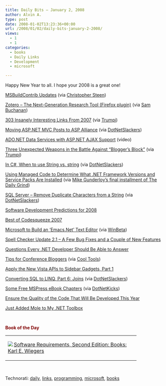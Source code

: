 ```yaml
---
title: Daily Bits – January 2, 2008
author: Alvin A.
type: post
date: 2008-01-02T13:23:36+00:00
url: /2008/01/02/daily-bits-january-2-2008/
views:
  - 1
  - 1
categories:
  - books
  - Daily Links
  - Development
  - microsoft

---
```

Happy New Year to all. I hope your 2008 is a great one!

<a href="http://geekswithblogs.net/sdorman/archive/2007/12/24/msbuildcontrib-updates.aspx" target="_blank">MSBuildContrib Updates</a> (via <a href="http://dotnetjunkies.com/WebLog/csteen/archive/2007/12/29/409852.aspx" target="_blank">Christopher Steen</a>)

<a href="http://www.zotero.org/" target="_blank">Zotero &#8211; The Next-Generation Research Tool (Firefox plugin)</a> (via <a href="http://afongen.com/blog/2007/12/28/links-for-2007-12-29/" target="_blank">Sam Buchanan</a>)

<a href="http://jarkkolaine.com/2007/12/26/303-insanely-interesting-links-from-2007/" target="_blank">303 Insanely Interesting Links From 2007</a> (via <a href="http://dotnet.org.za/trumpi/archive/2007/12/29/our-daily-link-2007-12-27.aspx" target="_blank">Trumpi</a>)

<a href="http://nayyeri.net/blog/moving-my-asp-net-mvc-posts-to-asp-alliance/" target="_blank">Moving ASP.NET MVC Posts to ASP Alliance</a> (via <a href="http://dotnetslackers.com/_NET/re-74189_Moving_My_ASP_NET_MVC_Posts_to_ASP_Alliance.aspx" target="_blank">DotNetSlackers</a>)

<a href="http://www.dotnetkicks.com/adonet/ADO_NET_Data_Services_with_ASP_NET_AJAX_Support" target="_blank">ADO.NET Data Services with ASP.NET AJAX Support</a> (video)

<a href="http://www.bloggingexpertise.com/2007/12/27/three-unexpected-weapons-in-the-battle-against-bloggers-block/" target="_blank">Three Unexpected Weapons in the Battle Against &#8220;Blogger&#8217;s Block&#8221;</a> (via <a href="http://dotnet.org.za/trumpi/archive/2007/12/29/our-daily-link-2007-12-28.aspx" target="_blank">Trumpi</a>)

<a href="http://peterkellner.net/2007/12/29/incsharpwhentousestringversesstring/" target="_blank">In C#, When to use String vs. string</a> (via <a href="http://dotnetslackers.com/CSharp/re-74236_In_Chash_When_to_use_String_verses_string.aspx" target="_blank">DotNetSlackers</a>)

<a href="http://www.codeproject.com/KB/cs/frameworkversiondetection.aspx" target="_blank">Using Managed Code to Determine What .NET Framework Versions and Service Packs Are Installed</a> (via <a href="http://www.larkware.com/dg9/TheDailyGrind1305.aspx" target="_blank">Mike Gunderloy&#8217;s final installment of The Daily Grind</a>)

<a href="http://blog.sqlauthority.com/2007/12/30/sql-server-remove-duplicate-characters-from-a-string/" target="_blank">SQL Server &#8211; Remove Duplicate Characters from a String</a> (via <a href="http://dotnetslackers.com/SQL/re-74465_SQL_SERVER_Remove_Duplicate_Characters_From_a_String.aspx" target="_blank">DotNetSlackers</a>)

<a href="http://blogs.msdn.com/brada/archive/2007/12/31/software-development-predictions-for-2008.aspx" target="_blank">Software Development Predictions for 2008</a>

<a href="http://www.codesqueeze.com/best-of-codesqueeze-2007/" target="_blank">Best of Codesqueeze 2007</a>

<a href="http://blogs.zdnet.com/microsoft/?p=1069" target="_blank">Microsoft to Build an &#8216;Emacs.Net&#8217; Text Editor</a> (via <a href="http://www.winbeta.org/comments.php?shownews=13241" target="_blank">WinBeta</a>)

<a href="http://blogs.msdn.com/webdevtools/archive/2007/12/31/spell-checker-update-2-1-a-few-bug-fixes-and-couple-of-new-features.aspx" target="_blank">Spell Checker Update 2.1 &#8211; A Few Bug Fixes and a Couple of New Features</a>

<a href="http://www.theruntime.com/blogs/ericwise/archive/2007/12/31/questions-every-net-developer-should-be-able-to-answer.aspx" target="_blank">Questions Every .NET Developer Should Be Able to Answer</a>

<a href="http://www.lunchoverip.com/conferencebloggers.html" target="_blank">Tips for Conference Bloggers</a> (via <a href="http://www.kk.org/cooltools/archives/002539.php" target="_blank">Cool Tools</a>)

<a href="http://www.devx.com/dotnet/Article/36302?trk=DXRSS_DOTNET" target="_blank">Apply the New Vista APIs to Sidebar Gadgets, Part 1</a>

<a href="http://blogs.msdn.com/vbteam/archive/2007/12/31/converting-sql-to-linq-part-6-joins-bill-horst.aspx" target="_blank">Converting SQL to LINQ, Part 6: Joins</a> (via <a href="http://dotnetslackers.com/SQL/re-74657_Converting_SQL_to_LINQ_Part_6_Joins_Bill_Horst.aspx" target="_blank">DotNetSlackers</a>)

<a href="http://aspxwizard.net/blogs/wand/archive/2007/12/23/free-e-books.aspx" target="_blank">Some Free MSPress eBook Chapters</a> (via <a href="http://www.dotnetkicks.com/other/free_e_books" target="_blank">DotNetKicks</a>)

<a href="http://codebetter.com/blogs/patricksmacchia/archive/2008/01/01/ensure-the-quality-of-the-code-that-will-be-developed-this-year.aspx" target="_blank">Ensure the Quality of the Code That Will Be Developed This Year</a>

<a href="http://blogs.msdn.com/jaimer/archive/2008/01/01/you-should-add-mole-to-your-net-toolbox.aspx" target="_blank">Just Added Mole to My .NET Toolbox</a>

&nbsp;

**<font color="#800000">Book of the Day</font>**

<div class="wlWriterSmartContent" id="scid:7dc1bd33-94bd-46fd-a20b-0131235bcd47:d86f2792-78d7-49a9-a3ca-c4a2d26aa754" style="padding-right: 0px; display: inline; padding-left: 0px; float: none; padding-bottom: 0px; margin: 0px; padding-top: 0px">
  <table cellspacing="0" cellpadding="2" width="400" border="0" unselectable="on">
    <tr>
      <td valign="top" width="400">
        <p>
          <a title="Software Requirements, Second Edition: Books: Karl E. Wiegers" href="http://www.amazon.com/exec/obidos/ASIN/0735618798/alvinashcraft-20"><img data-recalc-dims="1" decoding="async" src="https://i0.wp.com/images.amazon.com/images/P/0735618798.01.MZZZZZZZ.jpg?w=660" border="0" align="left" style="float:left" />Software Requirements, Second Edition: Books: Karl E. Wiegers</a>
        </p>
      </td>
    </tr>
  </table>
</div>

&nbsp;

<div class="wlWriterSmartContent" id="scid:C16BAC14-9A3D-4c50-9394-FBFEF7A93539:b393a66c-714b-4305-b1ec-f6479dc5afcf" style="padding-right: 0px; display: inline; padding-left: 0px; padding-bottom: 0px; margin: 0px; padding-top: 0px">
  <!--dotnetkickit-->
</div>

<div class="wlWriterSmartContent" id="scid:d7bf807d-7bb0-458a-811f-90c51817d5c2:28a6bc2c-be46-49d2-9905-1f7d58d02d19" style="padding-right: 0px; display: inline; padding-left: 0px; padding-bottom: 0px; margin: 0px; padding-top: 0px">
  <p>
    <span class="TagSite">Technorati:</span> <a href="http://technorati.com/tag/daily" rel="tag" class="tag">daily</a>, <a href="http://technorati.com/tag/links" rel="tag" class="tag">links</a>, <a href="http://technorati.com/tag/programming" rel="tag" class="tag">programming</a>, <a href="http://technorati.com/tag/microsoft" rel="tag" class="tag">microsoft</a>, <a href="http://technorati.com/tag/books" rel="tag" class="tag">books</a><br /><!-- StartInsertedTags: daily, links, programming, microsoft, books :EndInsertedTags -->
  </p>
</div>